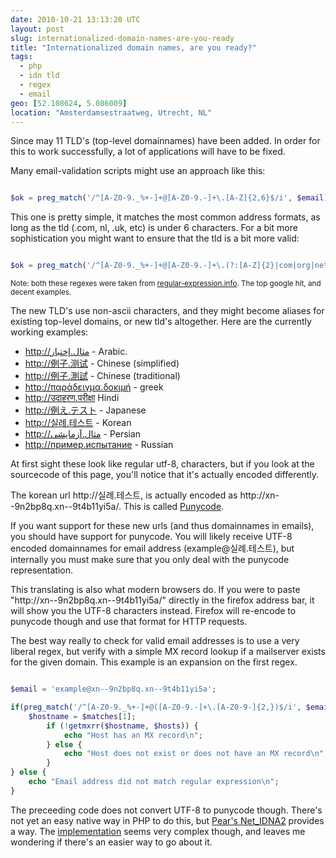```yaml
---
date: 2010-10-21 13:13:20 UTC
layout: post
slug: internationalized-domain-names-are-you-ready
title: "Internationalized domain names, are you ready?"
tags:
  - php
  - idn tld
  - regex
  - email
geo: [52.108624, 5.086009]
location: "Amsterdamsestraatweg, Utrecht, NL"
---
```

<p>Since may 11 TLD's (top-level domainnames) have been added. In order for this to work successfully, a lot of applications will have to be fixed.</p>

<p>Many email-validation scripts might use an approach like this:</p>

```php

$ok = preg_match('/^[A-Z0-9._%+-]+@[A-Z0-9.-]+\.[A-Z]{2,6}$/i', $email);

```

<p>This one is pretty simple, it matches the most common address formats, as long as the tld (.com, nl, .uk, etc) is under 6 characters. For a bit more sophistication you might want to ensure that the tld is a bit more valid:</p>

```php

$ok = preg_match('/^[A-Z0-9._%+-]+@[A-Z0-9.-]+\.(?:[A-Z]{2}|com|org|net|edu|gov|mil|biz|info|mobi|name|aero|asia|jobs|museum)$/i',$email);

```

<p><small>Note: both these regexes were taken from <a href="http://www.regular-expressions.info/email.html">regular-expression.info</a>. The top google hit, and decent examples.</small></p>

<p>The new TLD's use non-ascii characters, and they might become aliases for existing top-level domains, or new tld's altogether. Here are the currently working examples:</p>

<ul>
<li><a href="http://xn--mgbh0fb.xn--kgbechtv/" class="external text" title="http://xn--mgbh0fb.xn--kgbechtv/" rel="nofollow">http://مثال.إختبار</a> - Arabic.</li>
<li><a href="http://xn--fsqu00a.xn--0zwm56d/" class="external text" title="http://xn--fsqu00a.xn--0zwm56d/" rel="nofollow">http://例子.测试</a> - Chinese (simplified)</li>
<li><a href="http://xn--fsqu00a.xn--g6w251d/" class="external text" title="http://xn--fsqu00a.xn--g6w251d/" rel="nofollow">http://例子.測試</a> - Chinese (traditional)</li>
<li><a href="http://xn--hxajbheg2az3al.xn--jxalpdlp/" class="external text" title="http://xn--hxajbheg2az3al.xn--jxalpdlp/" rel="nofollow">http://παράδειγμα.δοκιμή</a> - greek</li>
<li><a href="http://xn--p1b6ci4b4b3a.xn--11b5bs3a9aj6g/" class="external text" title="http://xn--p1b6ci4b4b3a.xn--11b5bs3a9aj6g/" rel="nofollow">http://उदाहरण.परीक्षा</a> Hindi</li>
<li><a href="http://xn--r8jz45g.xn--zckzah/" class="external text" title="http://xn--r8jz45g.xn--zckzah/" rel="nofollow">http://例え.テスト</a> - Japanese</li>
<li><a href="http://xn--9n2bp8q.xn--9t4b11yi5a/" class="external text" title="http://xn--9n2bp8q.xn--9t4b11yi5a/" rel="nofollow">http://실례.테스트</a> - Korean</li>
<li><a href="http://xn--mgbh0fb.xn--hgbk6aj7f53bba/" class="external text" title="http://xn--mgbh0fb.xn--hgbk6aj7f53bba/" rel="nofollow">http://مثال.آزمایشی</a> - Persian</li>
<li><a href="http://xn--e1afmkfd.xn--80akhbyknj4f/" class="external text" title="http://xn--e1afmkfd.xn--80akhbyknj4f/" rel="nofollow">http://пример.испытание</a> - Russian</li>
</ul>

<p>At first sight these look like regular utf-8, characters, but if you look at the sourcecode of this page,  you'll notice that it's actually encoded differently.</p>

<p>The korean url http://실례.테스트, is actually encoded as http://xn--9n2bp8q.xn--9t4b11yi5a/. This is called <a href="http://en.wikipedia.org/wiki/Punycode">Punycode</a>.</p>

<p>If you want support for these new urls (and thus domainnames in emails), you should have support for punycode. You will likely receive UTF-8 encoded domainnames for email address (example@실례.테스트), but internally you must make sure that you only deal with the punycode representation.</p>

<p>This translating is also what modern browsers do. If you were to paste "http://xn--9n2bp8q.xn--9t4b11yi5a/" directly in the firefox address bar, it will show you the UTF-8 characters instead. Firefox will re-encode to punycode though and use that format for HTTP requests.</p>

<p>The best way really to check for valid email addresses is to use a very liberal regex, but verify with a simple MX record lookup if a mailserver exists for the given domain. This example is an expansion on the first regex.</p>

```php

$email = 'example@xn--9n2bp8q.xn--9t4b11yi5a';

if(preg_match('/^[A-Z0-9._%+-]+@([A-Z0-9.-]+\.[A-Z0-9-]{2,})$/i', $email,$matches)) {
    $hostname = $matches[1];
        if (!getmxrr($hostname, $hosts)) {
            echo "Host has an MX record\n";
        } else {
            echo "Host does not exist or does not have an MX record\n";
        }
} else {
    echo "Email address did not match regular expression\n";
}

```

<p>The preceeding code does not convert UTF-8 to punycode though. There's not yet an easy native way in PHP to do this, but <a href="http://pear.php.net/package/Net_IDNA2">Pear's Net_IDNA2</a> provides a way. The <a href="http://svn.php.net/viewvc/pear/packages/Net_IDNA2/trunk/Net/IDNA2.php?view=markup">implementation</a> seems very complex though, and leaves me wondering if there's an easier way to go about it.</p>
